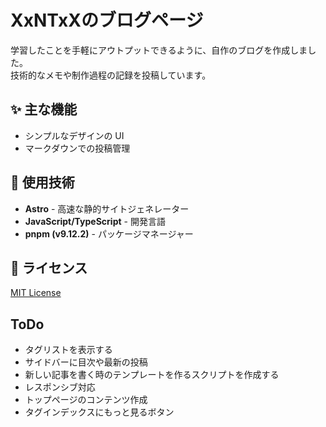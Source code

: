 # XxNTxXのブログページ  
学習したことを手軽にアウトプットできるように、自作のブログを作成しました。  
技術的なメモや制作過程の記録を投稿しています。

## ✨ 主な機能  
- シンプルなデザインの UI  
- マークダウンでの投稿管理  

## 🚀 使用技術  
- **Astro** - 高速な静的サイトジェネレーター  
- **JavaScript/TypeScript** - 開発言語  
- **pnpm (v9.12.2)** - パッケージマネージャー  

## 📄 ライセンス  
[MIT License](./LICENSE)  


## ToDo
- タグリストを表示する
- サイドバーに目次や最新の投稿
- 新しい記事を書く時のテンプレートを作るスクリプトを作成する
- レスポンシブ対応
- トップページのコンテンツ作成
- タグインデックスにもっと見るボタン